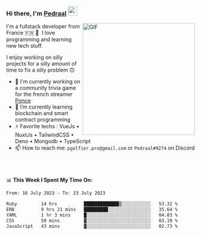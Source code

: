 ### Hi there, I'm <a href="https://pedraal.dev" target="_blank">Pedraal</a> <img src="https://media.giphy.com/media/hvRJCLFzcasrR4ia7z/giphy.gif" width="25px">
<img align="right" alt="GIF" src="https://pedraal.dev/avatar.png" width="300" height="300" />

I'm a fullstack developer from France 🇫🇷 🥖 &nbsp;I love programming and learning new
tech stuff.

I enjoy working on silly projects for a silly amount of time to fix a silly problem 🙃

- 🔭  I'm currently working on a community trivia game for the french streamer <a href="https://twitch.tv/ponce" target="_blank">Ponce</a>
- 🌱 I’m currently learning blockchain and smart contract programming
- ⚡ Favorite techs : VueJs &bull; NuxtJs &bull; TailwindCSS &bull; Deno &bull; Mongodb &bull; TypeScript
- 📫 How to reach me: `pgolfier.pro@gmail.com` or `Pedraal#9274` on Discord

<br>
<br>

📊 **This Week I Spent My Time On:**
<!--START_SECTION:waka-->

```txt
From: 16 July 2023 - To: 23 July 2023

Ruby         14 hrs          █████████████▒░░░░░░░░░░░   53.32 %
ERB          9 hrs 21 mins   █████████░░░░░░░░░░░░░░░░   35.64 %
YAML         1 hr 3 mins     █░░░░░░░░░░░░░░░░░░░░░░░░   04.03 %
CSS          50 mins         ▓░░░░░░░░░░░░░░░░░░░░░░░░   03.19 %
JavaScript   43 mins         ▓░░░░░░░░░░░░░░░░░░░░░░░░   02.73 %
```

<!--END_SECTION:waka-->
